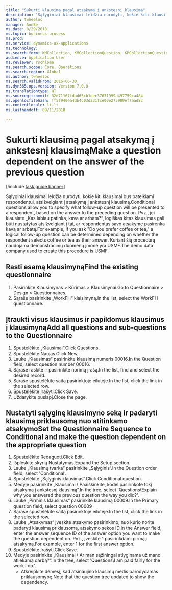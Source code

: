 ```yaml
--- 
title: "Sukurti klausimą pagal atsakymą į ankstesnį klausimą"
description: "Sąlyginiai klausimai leidžia nurodyti, kokie kiti klausimai bus pateikiami respondentui, atsižvelgiant į atsakymą į ankstesnį klausimą."
author: twheeloc
manager: AnnBe
ms.date: 8/29/2018
ms.topic: business-process
ms.prod: 
ms.service: dynamics-ax-applications
ms.technology: 
ms.search.form: KMCollection, KMCollectionQuestion, KMCollectionQuestionTree
audience: Application User
ms.reviewer: rschloma
ms.search.scope: Core, Operations
ms.search.region: Global
ms.author: twheeloc
ms.search.validFrom: 2016-06-30
ms.dyn365.ops.version: Version 7.0.0
ms.translationtype: HT
ms.sourcegitcommit: 32d71167fdad65cb1dec37671999a497759ca484
ms.openlocfilehash: ff5f940ea4db4c03d231fce00e275909ef7aad8c
ms.contentlocale: lt-lt
ms.lasthandoff: 09/11/2018

---
```

# <a name="make-a-question-dependent-on-the-answer-of-the-previous-question"></a><span data-ttu-id="e9658-103">Sukurti klausimą pagal atsakymą į ankstesnį klausimą</span><span class="sxs-lookup"><span data-stu-id="e9658-103">Make a question dependent on the answer of the previous question</span></span>

[!include [task guide banner](../../includes/task-guide-banner.md)]

<span data-ttu-id="e9658-104">Sąlyginiai klausimai leidžia nurodyti, kokie kiti klausimai bus pateikiami respondentui, atsižvelgiant į atsakymą į ankstesnį klausimą.</span><span class="sxs-lookup"><span data-stu-id="e9658-104">Conditional questions allow you to specify what follow-up question will be presented to a respondent, based on the answer to the preceding question.</span></span> <span data-ttu-id="e9658-105">Pvz., jei klausiate „Kas labiau patinka, kava ar arbata?“, logiškas kitas klausimas gali būti nustatytas atsižvelgiant į tai, ar respondentas savo atsakyme pasirenka kavą ar arbatą.</span><span class="sxs-lookup"><span data-stu-id="e9658-105">For example, if you ask "Do you prefer coffee or tea," a logical follow-up question can be determined depending on whether the respondent selects coffee or tea as their answer.</span></span> <span data-ttu-id="e9658-106">Kuriant šią procedūrą naudojama demonstracinių duomenų įmonė yra USMF.</span><span class="sxs-lookup"><span data-stu-id="e9658-106">The demo data company used to create this procedure is USMF.</span></span>


## <a name="find-the-existing-questionnaire"></a><span data-ttu-id="e9658-107">Rasti esamą klausimyną</span><span class="sxs-lookup"><span data-stu-id="e9658-107">Find the existing questionnaire</span></span>
1. <span data-ttu-id="e9658-108">Pasirinkite Klausimynas > Kūrimas > Klausimynai.</span><span class="sxs-lookup"><span data-stu-id="e9658-108">Go to Questionnaire > Design > Questionnaires.</span></span>
2. <span data-ttu-id="e9658-109">Sąraše pasirinkite „WorkFH“ klaisimyną.</span><span class="sxs-lookup"><span data-stu-id="e9658-109">In the list, select the WorkFH questionnaire.</span></span>

## <a name="add-all-questions-and-sub-questions-to-the-questionnaire"></a><span data-ttu-id="e9658-110">Įtraukti visus klausimus ir papildomus klausimus į klausimyną</span><span class="sxs-lookup"><span data-stu-id="e9658-110">Add all questions and sub-questions to the Questionnaire</span></span>
1. <span data-ttu-id="e9658-111">Spustelėkite „Klausimai“.</span><span class="sxs-lookup"><span data-stu-id="e9658-111">Click Questions.</span></span>
2. <span data-ttu-id="e9658-112">Spustelėkite Naujas.</span><span class="sxs-lookup"><span data-stu-id="e9658-112">Click New.</span></span>
3. <span data-ttu-id="e9658-113">Lauke „Klausimas“ pasirinkite klausimą numeris 00016.</span><span class="sxs-lookup"><span data-stu-id="e9658-113">In the Question field, select question number 00016.</span></span>
4. <span data-ttu-id="e9658-114">Sąraše raskite ir pasirinkite norimą įrašą.</span><span class="sxs-lookup"><span data-stu-id="e9658-114">In the list, find and select the desired record.</span></span>
5. <span data-ttu-id="e9658-115">Sąraše spustelėkite saitą pasirinktoje eilutėje.</span><span class="sxs-lookup"><span data-stu-id="e9658-115">In the list, click the link in the selected row.</span></span>
6. <span data-ttu-id="e9658-116">Spustelėkite Įrašyti.</span><span class="sxs-lookup"><span data-stu-id="e9658-116">Click Save.</span></span>
7. <span data-ttu-id="e9658-117">Uždarykite puslapį.</span><span class="sxs-lookup"><span data-stu-id="e9658-117">Close the page.</span></span>

## <a name="set-the-questionnaire-sequence-to-conditional-and-make-the-question-dependent-on-the-appropriate-question"></a><span data-ttu-id="e9658-118">Nustatyti sąlyginę klausimyno seką ir padaryti klausimą priklausomą nuo atitinkamo atsakymo</span><span class="sxs-lookup"><span data-stu-id="e9658-118">Set the Questionnaire Sequence to Conditional and make the question dependent on the appropriate question</span></span>
1. <span data-ttu-id="e9658-119">Spustelėkite Redaguoti.</span><span class="sxs-lookup"><span data-stu-id="e9658-119">Click Edit.</span></span>
2. <span data-ttu-id="e9658-120">Išplėskite skyrių Nustatymas.</span><span class="sxs-lookup"><span data-stu-id="e9658-120">Expand the Setup section.</span></span>
3. <span data-ttu-id="e9658-121">Lauke „Klausimų tvarka“ pasirinkite „Sąlyginis“.</span><span class="sxs-lookup"><span data-stu-id="e9658-121">In the Question order field, select 'Conditional'.</span></span>
4. <span data-ttu-id="e9658-122">Spustelėkite „Sąlyginis klausimas“.</span><span class="sxs-lookup"><span data-stu-id="e9658-122">Click Conditional question.</span></span>
5. <span data-ttu-id="e9658-123">Medyje pasirinkite „Klausimai \ Paaiškinkite, kodėl pasirinkote tokį atsakymą į ankstesnį klausimą“.</span><span class="sxs-lookup"><span data-stu-id="e9658-123">In the tree, select 'Questions\Explain why you answered the previous question the way you did?'.</span></span>
6. <span data-ttu-id="e9658-124">Lauke „Pirminis klausimas“ pasirinkite klausimą 00009.</span><span class="sxs-lookup"><span data-stu-id="e9658-124">In the Primary question field, select question 00009</span></span>
7. <span data-ttu-id="e9658-125">Sąraše spustelėkite saitą pasirinktoje eilutėje.</span><span class="sxs-lookup"><span data-stu-id="e9658-125">In the list, click the link in the selected row.</span></span>
8. <span data-ttu-id="e9658-126">Lauke „Atsakymas“ įveskite atsakymo pasirinkimo, nuo kurio norite padaryti klausimą priklausomą, atsakymo sekos ID.</span><span class="sxs-lookup"><span data-stu-id="e9658-126">In the Answer field, enter the answer sequence ID of the answer option you want to make the question dependent on.</span></span> <span data-ttu-id="e9658-127">Pvz., įveskite 1 pasirinkdami pirmąjį atsakymą.</span><span class="sxs-lookup"><span data-stu-id="e9658-127">For example, enter 1 for the first answer option.</span></span>
9. <span data-ttu-id="e9658-128">Spustelėkite Įrašyti.</span><span class="sxs-lookup"><span data-stu-id="e9658-128">Click Save.</span></span>
10. <span data-ttu-id="e9658-129">Medyje pasirinkite „Klausimai \ Ar man sąžiningai atlyginama už mano atliekamą darbą?“.</span><span class="sxs-lookup"><span data-stu-id="e9658-129">In the tree, select 'Questions\I am paid fairly for the work I do.'.</span></span>
    * <span data-ttu-id="e9658-130">Atkreipkite dėmesį, kad atsinaujino klausimų medis parodydamas priklausomybę.</span><span class="sxs-lookup"><span data-stu-id="e9658-130">Note that the question tree updated to show the dependency.</span></span>  


